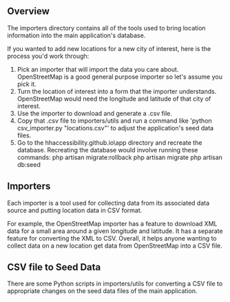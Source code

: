 ## Overview
The importers directory contains all of the tools used to bring location information into the main application's database.

If you wanted to add new locations for a new city of interest, here is the process you'd work through:
1. Pick an importer that will import the data you care about.  OpenStreetMap is a good general purpose importer so let's assume you pick it.
1. Turn the location of interest into a form that the importer understands.  OpenStreetMap would need the longitude and latitude of that city of interest.
1. Use the importer to download and generate a .csv file.
1. Copy that .csv file to importers/utils and run a command like 'python csv_importer.py "locations.csv"' to adjust the application's seed data files.
1. Go to the hhaccessibility.github.io\app directory and recreate the database. 
Recreating the database would involve running these commands:
php artisan migrate:rollback
php artisan migrate
php artisan db:seed

## Importers
Each importer is a tool used for collecting data from its associated data source and putting location data in CSV format.

For example, the OpenStreetMap importer has a feature to download XML data for a small area around a given longitude and latitude.  It has a separate feature for converting the XML to CSV.  Overall, it helps anyone wanting to collect data on a new location get data from OpenStreetMap into a CSV file.

## CSV file to Seed Data
There are some Python scripts in importers/utils for converting a CSV file to appropriate changes on the seed data files of the main application.
